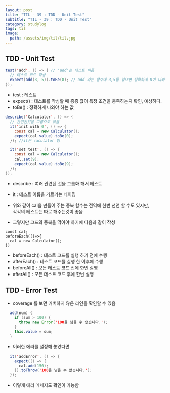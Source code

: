 ```yaml
---
layout: post
title: "TIL - 39 : TDD - Unit Test"
subtitle: "TIL - 39 : TDD - Unit Test"
category: studylog
tags: til
image:
  path: /assets/img/til/til.jpg
---
```


<!-- more -->
## TDD - Unit Test  

```java
test('add', () => { // 'add'는 테스트 이름
  // 테스트 코드 작성
  expect(add(3, 5)).toBe(8); // add 라는 함수에 3,5를 넣으면 정확하게 8이 나와야한다.
});
```  
* test : 테스트
* expect() : 테스트를 작성할 때 종종 값이 특정 조건을 충족하는지 확인, 예상하다.
* toBe() : 정확하게 나와야 하는 값

```java
describe('Calculator', () => {
  // 관련된것을 그룹으로 묶음
  it('init with 0', () => {
    const cal = new Calculator();
    expect(cal.value).toBe(0);
  }); //it은 caculator 임

  it('set test', () => {
    const cal = new Calculator();
    cal.set(9);
    expect(cal.value).toBe(9);
  });
});
```
* describe : 여러 관련된 것을 그룹화 해서 테스트   
* it : 테스트 이름을 가르키는 네이밍  

* 위와 같이 cal을 만들어 주는 중복 함수는 전역에 한번 선언 할 수도 있지만,  
각각의 테스트는 따로 해주는것이 좋음  
* 그렇지만 코드의 중복을 막아야 하기에 다음과 같이 작성  

```
const cal;
beforeEach(()=>{
  cal = new Calculator();
})
```
* beforeEach() : 테스트 코드를 실행 하기 전에 수행  
* afterEach() : 테스트 코드를 실행 한 이후에 수행  
* beforeAll() : 모든 테스트 코드 전에 한번 실행  
* afterAll() : 모든 테스트 코드 후에 한번 실행 

## TDD - Error Test

* coverage 를 보면 커버하지 않은 라인을 확인할 수 있음  

```java
  add(num) {
    if (sum > 100) {
      throw new Error('100을 넘을 수 없습니다.');
    }
    this.value = sum;
  }
```
* 이러한 에러를 설정해 놓았다면  

```java
  it('addError', () => {
    expect(() => {
      cal.add(150);
    }).toThrow('100을 넘을 수 없습니다.');
  });
```
* 이렇게 에러 메세지도 확인이 가능함